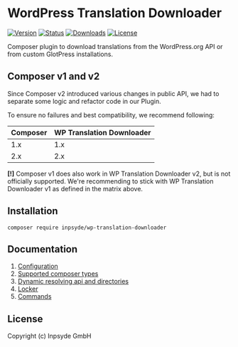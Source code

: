 # WordPress Translation Downloader

[![Version](https://img.shields.io/packagist/v/inpsyde/wp-translation-downloader.svg)](https://packagist.org/packages/inpsyde/wp-translation-downloader)
[![Status](https://img.shields.io/badge/status-active-brightgreen.svg)](https://github.com/inpsyde/wp-translation-downloader)
[![Downloads](https://img.shields.io/packagist/dt/inpsyde/wp-translation-downloader.svg)](https://packagist.org/packages/inpsyde/wp-translation-downloader)
[![License](https://img.shields.io/packagist/l/inpsyde/wp-translation-downloader.svg)](https://packagist.org/packages/inpsyde/wp-translation-downloader)

Composer plugin to download translations from the WordPress.org API or from custom GlotPress installations.

## Composer v1 and v2
Since Composer v2 introduced various changes in public API, we had to separate some logic and refactor code in our Plugin.

To ensure no failures and best compatibility, we recommend following:

|Composer|WP Translation Downloader|
|---|---|
|1.x|1.x|
|2.x|2.x|
 
**[!]** Composer v1 does also work in WP Translation Downloader v2, but is not officially supported. We're recommending to stick with WP Translation Downloader v1 as defined in the matrix above.

## Installation

```
composer require inpsyde/wp-translation-downloader
```

## Documentation

1. [Configuration](./docs/Configuration.md)
2. [Supported composer types](./docs/Supported%20composer%20types.md)
3. [Dynamic resolving api and directories](./docs/Dynamic%20resolving%20api%20and%20directories.md)
4. [Locker](./docs/Locker.md)
5. [Commands](./docs/Commands.md)

## License

Copyright (c) Inpsyde GmbH
